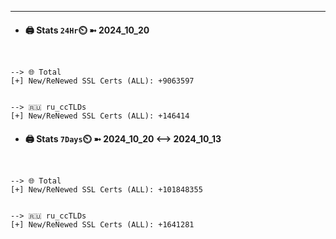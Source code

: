 

---
- #### 🖨️ **Stats** `24Hr`⏲️ ➼ 2024_10_20
```console


--> 🌐 Total
[+] New/ReNewed SSL Certs (ALL): +9063597


--> 🇷🇺 ru_ccTLDs
[+] New/ReNewed SSL Certs (ALL): +146414

```

- #### 🖨️ **Stats** `7Days`⏲️ ➼ 2024_10_20 <--> 2024_10_13
```console


--> 🌐 Total
[+] New/ReNewed SSL Certs (ALL): +101848355


--> 🇷🇺 ru_ccTLDs
[+] New/ReNewed SSL Certs (ALL): +1641281

```

